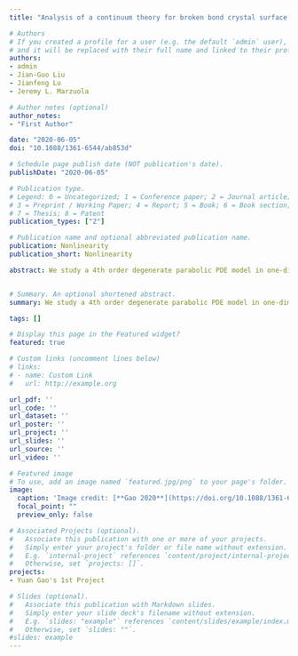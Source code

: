 ```yaml
---
title: "Analysis of a continuum theory for broken bond crystal surface models with evaporation and deposition effects"

# Authors
# If you created a profile for a user (e.g. the default `admin` user), write the username (folder name) here 
# and it will be replaced with their full name and linked to their profile.
authors:
- admin
- Jian-Guo Liu
- Jianfeng Lu
- Jeremy L. Marzuola

# Author notes (optional)
author_notes:
- "First Author"

date: "2020-06-05"
doi: "10.1088/1361-6544/ab853d"

# Schedule page publish date (NOT publication's date).
publishDate: "2020-06-05"

# Publication type.
# Legend: 0 = Uncategorized; 1 = Conference paper; 2 = Journal article;
# 3 = Preprint / Working Paper; 4 = Report; 5 = Book; 6 = Book section;
# 7 = Thesis; 8 = Patent
publication_types: ["2"]

# Publication name and optional abbreviated publication name.
publication: Nonlinearity
publication_short: Nonlinearity

abstract: We study a 4th order degenerate parabolic PDE model in one-dimension with a 2nd order correction modeling the evolution of a crystal surface under the influence of both thermal fluctuations and evaporation/deposition effects. First, we provide a non-rigorous derivation of the PDE from an atomistic model using variations on kinetic Monte Carlo rates proposed by the last author with Weare [Marzuola J L and Weare J 2013 Phys. Rev. E 88 032403]. Then, we prove the existence of a global in time weak solution for the PDE by regularizing the equation in a way that allows us to apply the tools of Bernis–Friedman [Bernis F and Friedman A 1990 J. Differ. Equ. 83 179–206]. The methods developed here can be applied to a large number of 4th order degenerate PDE models. In an appendix, we also discuss the global smooth solution with small data in the Weiner algebra framework following recent developments using tools of the second author with Robert Strain [Liu J G and Strain R M 2019 Interfaces Free Boundaries 21 51–86].


# Summary. An optional shortened abstract.
summary: We study a 4th order degenerate parabolic PDE model in one-dimension with a 2nd order correction modeling the evolution of a crystal surface under the influence of both thermal fluctuations and evaporation/deposition effects.

tags: []

# Display this page in the Featured widget?
featured: true

# Custom links (uncomment lines below)
# links:
# - name: Custom Link
#   url: http://example.org

url_pdf: ''
url_code: ''
url_dataset: ''
url_poster: ''
url_project: ''
url_slides: ''
url_source: ''
url_video: ''

# Featured image
# To use, add an image named `featured.jpg/png` to your page's folder. 
image:
  caption: 'Image credit: [**Gao 2020**](https://doi.org/10.1088/1361-6544/ab853d)'
  focal_point: ""
  preview_only: false

# Associated Projects (optional).
#   Associate this publication with one or more of your projects.
#   Simply enter your project's folder or file name without extension.
#   E.g. `internal-project` references `content/project/internal-project/index.md`.
#   Otherwise, set `projects: []`.
projects:
- Yuan Gao's 1st Project

# Slides (optional).
#   Associate this publication with Markdown slides.
#   Simply enter your slide deck's filename without extension.
#   E.g. `slides: "example"` references `content/slides/example/index.md`.
#   Otherwise, set `slides: ""`.
#slides: example
---
```


